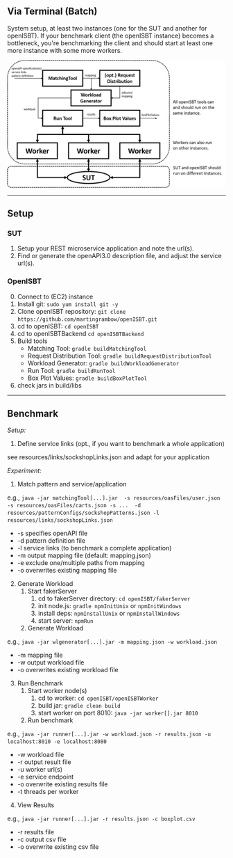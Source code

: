 ## Via Terminal (Batch)
System setup, at least two instances (one for the SUT and another for openISBT). 
If your benchmark client (the openISBT instance) becomes a bottleneck, 
you're benchmarking the client and should start at least one more instance with some more workers.

<img src="doc/overviewBatch.png" alt="Overview" width="600"/>

----

## Setup

### SUT
1. Setup your REST microservice application and note the url(s).
2. Find or generate the openAPI3.0 description file, and adjust the service url(s).

### OpenISBT
0. Connect to (EC2) instance
1. Install git: `sudo yum install git -y`
2. Clone openISBT repository: `git clone https://github.com/martingrambow/openISBT.git`
3. cd to openISBT: `cd openISBT`
4. cd to openISBTBackend `cd openISBTBackend`
5. Build tools
   * Matching Tool: `gradle buildMatchingTool`
   * Request Distribution Tool: `gradle buildRequestDistributionTool `
   * Workload Generator: `gradle buildWorkloadGenerator`
   * Run Tool: `gradle buildRunTool`
   * Box Plot Values: `gradle buildBoxPlotTool`
6. check jars in build/libs

----

## Benchmark 
_Setup:_

1. Define service links (opt., if you want to benchmark a whole application)

see resources/links/sockshopLinks.json and adapt for your application


_Experiment:_
1. Match pattern and service/application

e.g., `java -jar matchingTool[...].jar 
-s resources/oasFiles/user.json -s resources/oasFiles/carts.json -s ... 
-d resources/patternConfigs/sockshopPatterns.json
-l resources/links/sockshopLinks.json
`
- -s specifies openAPI file
- -d pattern definition file
- -l service links (to benchmark a complete application)
- -m output mapping file (default: mapping.json)
- -e exclude one/multiple paths from mapping
- -o overwrites existing mapping file

2. Generate Workload
   1. Start fakerServer
      1. cd to fakerServer directory: `cd openISBT/fakerServer`
      2. init node.js: `gradle npmInitUnix` or `npmInitWindows`
      3. install deps: `npmInstallUnix` or `npmInstallWindows`
      4. start server: `npmRun`
   2. Generate Workload

e.g., `java -jar wlgenerator[...].jar -m mapping.json -w workload.json`
- -m mapping file
- -w output workload file
- -o overwrites existing workload file

3. Run Benchmark
   1. Start worker node(s)
      1. cd to worker: `cd openISBT/openISBTWorker`
      2. build jar: `gradle clean build`
      3. start worker on port 8010: `java -jar worker[].jar 8010`
   2. Run benchmark
 
 
e.g., `java -jar runner[...].jar -w workload.json -r results.json -u localhost:8010 -e localhost:8080`
- -w workload file
- -r output result file
- -u worker url(s)
- -e service endpoint
- -o overwrite existing results file
- -t threads per worker

4. View Results

e.g., `java -jar runner[...].jar -r results.json -c boxplot.csv`
- -r results file
- -c output csv file
- -o overwrite existing csv file

